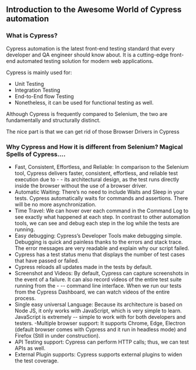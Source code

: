 ## Introduction to the Awesome World of Cypress automation

### What is Cypress?
Cypress automation is the latest front-end testing standard that every developer and QA engineer should know about. It is a cutting-edge front-end automated testing solution for modern web applications.

Cypress is mainly used for:

- Unit Testing
- Integration Testing
- End-to-End flow Testing
- Nonetheless, it can be used for functional testing as well.

Although Cypress is frequently compared to Selenium, the two are fundamentally and structurally distinct.

The nice part is that we can get rid of those Browser Drivers in Cypress 

### Why Cypress and How it is different from Selenium? Magical Spells of Cypress….

- Fast, Consistent, Effortless, and Reliable: In comparison to the Selenium tool, Cypress delivers faster, consistent, effortless, and reliable test execution due to - - its architectural design, as the test runs directly inside the browser without the use of a browser driver.
- Automatic Waiting: There’s no need to include Waits and Sleep in your tests. Cypress automatically waits for commands and assertions. There will be no more asynchronization.
- Time Travel: We can hover over each command in the Command Log to see exactly what happened at each step. In contrast to other automation tools, we can see and debug each step in the log while the tests are running.
- Easy debugging: Cypress’s Developer Tools make debugging simple. Debugging is quick and painless thanks to the errors and stack trace. The error messages are very readable and explain why our script failed.
- Cypress has a test status menu that displays the number of test cases that have passed or failed.
- Cypress reloads all updates made in the tests by default.
- Screenshot and Videos: By default, Cypress can capture screenshots in the event of a failure. It can also record videos of the entire test suite running from the - -- command line interface. When we run our tests from the Cypress Dashboard, we can watch videos of the entire process.
- Single easy universal Language: Because its architecture is based on Node JS, it only works with JavaScript, which is very simple to learn. JavaScript is extremely -- simple to work with for both developers and testers.
-Multiple browser support: It supports Chrome, Edge, Electron (default browser comes with Cypress and it run in headless mode) and Firefox (Still in under construction).
- API Testing support: Cypress can perform HTTP calls; thus, we can test APIs as well.
- External Plugin supports: Cypress supports external plugins to widen the test coverage.
